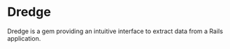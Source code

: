 Dredge
======

Dredge is a gem providing an intuitive interface to extract data from a Rails application.
